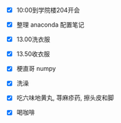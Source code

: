 - [x] 10:00到学院楼204开会
- [x] 整理 anaconda 配置笔记
- [x] 13.00洗衣服
- [x] 13.50收衣服
- [x] 梗直哥 numpy
- [x] 洗澡
- [x] 吃六味地黄丸, 荨麻疹药, 擦头皮和脚
- [x] 喝咖啡

